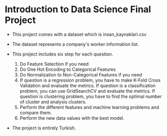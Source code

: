 # Introduction to Data Science Final Project

* This project comes with a dataset which is insan_kaynaklari.csv
* The dataset represents a company's worker information list.
* This project includes six step for each question.
  1. Do Feature Selection if you need
  2. Do One Hot Encoding to Categorical Features
  3. Do Normalization to Non-Categorical Features if you need
  4. If question is a regression problem, you have to make K-Fold Cross Validation and evaluate the metrics. If question is a classification problem, you can use GridSearchCV and evaluate the metrics. If question is clustering problem, you have to find the optimal number of cluster and analysis clusters.
  5. Perform the different features and machine learning problems and compare them.
  6. Perform the new data values with the best model.

* The project is entirely Turkish.
